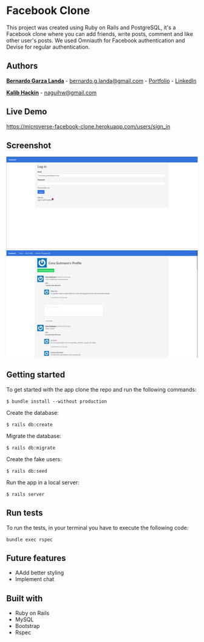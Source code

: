 # Facebook Clone

This project was created using Ruby on Rails and PostgreSQL, it's a Facebook clone where you can add friends, write posts, comment and like other user's posts. We used Omniauth for Facebook authentication and Devise for regular authentication.

## Authors
**[Bernardo Garza Landa](https://bernardogarza.me/)** - bernardo.g.landa@gmail.com - [Portfolio](https://bernardogarza.me) - [LinkedIn](https://www.linkedin.com/in/bernardo-g-landa/)

**[Kalib Hackin](naguihw@gmail.com)** - naguihw@gmail.com

## Live Demo
https://microverse-facebook-clone.herokuapp.com/users/sign_in

## Screenshot
![Facebook Clone](screenshot.png?raw=true "Facebook Clone")
![Facebook Clone](screenshot2?raw=true "Facebook Clone")

## Getting started
To get started with the app clone the repo and run the following commands:
```
$ bundle install --without production
```
Create the database:
```
$ rails db:create
```
Migrate the database:
```
$ rails db:migrate
```
Create the fake users:
```
$ rails db:seed
```
Run the app in a local server:
```
$ rails server
```

## Run tests
To run the tests, in your terminal you have to execute the following code:
```
bundle exec rspec
```

## Future features
- AAdd better styling
- Implement chat

## Built with
- Ruby on Rails
- MySQL
- Bootstrap
- Rspec
